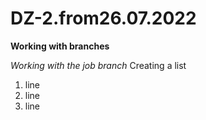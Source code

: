 # DZ-2.from26.07.2022
**Working with branches**

*Working with the job branch*
Creating a list
1. line
2. line
3. line
